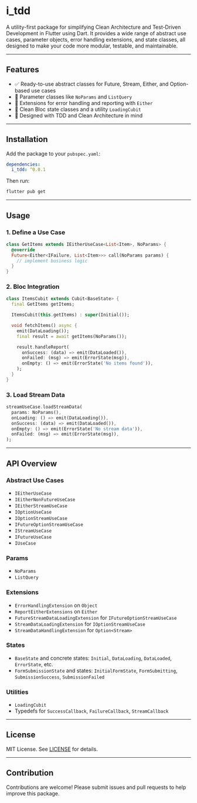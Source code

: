 # i_tdd

A utility-first package for simplifying Clean Architecture and Test-Driven Development in Flutter using Dart. It provides a wide range of abstract use cases, parameter objects, error handling extensions, and state classes, all designed to make your code more modular, testable, and maintainable.

---

## Features

- ✅ Ready-to-use abstract classes for Future, Stream, Either, and Option-based use cases
- 🧱 Parameter classes like `NoParams` and `ListQuery`
- 🧩 Extensions for error handling and reporting with `Either`
- 🧼 Clean Bloc state classes and a utility `LoadingCubit`
- 🧪 Designed with TDD and Clean Architecture in mind

---

## Installation

Add the package to your `pubspec.yaml`:

```yaml
dependencies:
  i_tdd: ^0.0.1
```

Then run:

```bash
flutter pub get
```

---

## Usage

### 1. Define a Use Case

```dart
class GetItems extends IEitherUseCase<List<Item>, NoParams> {
  @override
  Future<Either<IFailure, List<Item>>> call(NoParams params) {
    // implement business logic
  }
}
```

### 2. Bloc Integration

```dart
class ItemsCubit extends Cubit<BaseState> {
  final GetItems getItems;

  ItemsCubit(this.getItems) : super(Initial());

  void fetchItems() async {
    emit(DataLoading());
    final result = await getItems(NoParams());

    result.handleReport(
      onSuccess: (data) => emit(DataLoaded()),
      onFailed: (msg) => emit(ErrorState(msg)),
      onEmpty: () => emit(ErrorState('No items found')),
    );
  }
}
```

### 3. Load Stream Data

```dart
streamUseCase.loadStreamData(
  params: NoParams(),
  onLoading: () => emit(DataLoading()),
  onSuccess: (data) => emit(DataLoaded()),
  onEmpty: () => emit(ErrorState('No stream data')),
  onFailed: (msg) => emit(ErrorState(msg)),
);
```

---

## API Overview

### Abstract Use Cases

- `IEitherUseCase`
- `IEitherNonFutureUseCase`
- `IEitherStreamUseCase`
- `IOptionUseCase`
- `IOptionStreamUseCase`
- `IFutureOptionStreamUseCase`
- `IStreamUseCase`
- `IFutureUseCase`
- `IUseCase`

### Params

- `NoParams`
- `ListQuery`

### Extensions

- `ErrorHandlingExtension` on `Object`
- `ReportEitherExtensions` on `Either`
- `FutureStreamDataLoadingExtension` for `IFutureOptionStreamUseCase`
- `StreamDataLoadingExtension` for `IOptionStreamUseCase`
- `StreamDataHandlingExtension` for `Option<Stream>`

### States

- `BaseState` and concrete states: `Initial`, `DataLoading`, `DataLoaded`, `ErrorState`, etc.
- `FormSubmissionState` and states: `InitialFormState`, `FormSubmitting`, `SubmissionSuccess`, `SubmissionFailed`

### Utilities

- `LoadingCubit`
- Typedefs for `SuccessCallback`, `FailureCallback`, `StreamCallback`

---

## License

MIT License. See [LICENSE](LICENSE) for details.

---

## Contribution

Contributions are welcome! Please submit issues and pull requests to help improve this package.

